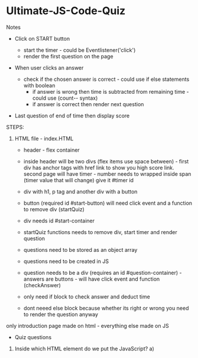 # Ultimate-JS-Code-Quiz

Notes


- Click on START button 
    - start the timer - could be Eventlistener('click')
    - render the first question on the page

- When user clicks an answer    
    - check if the chosen answer is correct - could use if else statements with boolean
        - if answer is wrong then time is subtracted from remaining time - could use (count-- syntax)
        - if answer is correct then render next question

- Last question of end of time then display score

STEPS:

1) HTML file - index.HTML
    - header - flex container
    - inside header will be two divs (flex items use space between) - first div has anchor tags with
    href link to show you high score link. second page will have timer - number needs to wrapped inside span (timer value that will change) give it #timer id
    - div with h1, p tag and another div with a button
    - button (required id #start-button) will need click event and a function to remove div (startQuiz)
    - div needs id #start-container

    - startQuiz functions needs to remove div, start timer and render question

    - questions need to be stored as an object array
    - questions need to be created in JS
    - question needs to be a div (requires an id #question-container) - answers are buttons - will have click event and function (checkAnswer)
    - only need if block to check answer and deduct time
    - dont neeed else block because whether its right or wrong you need to render the question anyway

only introduction page made on html - everything else made on JS

- Quiz questions

1) Inside which HTML element do we put the JavaScript?
    a) <script>
    b) <js>
    c) <scripting>
    d) <javascript>

2) Where is the correct place to insert a JavaScript?
    a) The <head> section
    b) The <body> section
    c) Both the <head> and the <body> section are correct.

3) How do you create a function in JavaScript?
    a) function = myFunction()
    b) function myFunction()
    c) function:myFunction()

4) How does a WHILE loop start?
    a) while (i <= 10)
    b) while i = 1 to 10
    c) while (i <= 10; i++)

5) How do you round the number 7.25 to the nearest integer?
    a) Math.round(7.25)
    b) rnd(7.25)
    c) Math.rnd(7.25)
    d) round(7.25)